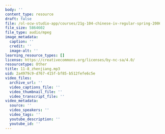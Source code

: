 ```yaml
---
body: ''
content_type: resource
draft: false
file: /ol-ocw-studio-app/courses/21g-104-chinese-iv-regular-spring-2006/11-8_zhenjiang.mp3
file_size: 5864602
file_type: audio/mpeg
image_metadata:
  caption: ''
  credit: ''
  image-alt: ''
learning_resource_types: []
license: https://creativecommons.org/licenses/by-nc-sa/4.0/
resourcetype: Other
title: 11-8_zhenjiang.mp3
uid: 2a4979c9-d767-415f-bf85-b512fefe6c5e
video_files:
  archive_url: ''
  video_captions_file: ''
  video_thumbnail_file: ''
  video_transcript_file: ''
video_metadata:
  source: ''
  video_speakers: ''
  video_tags: ''
  youtube_description: ''
  youtube_id: ''
---
```

